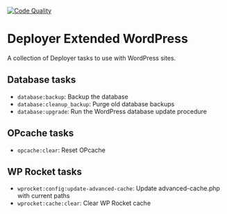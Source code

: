 [![Code Quality](https://github.com/benoitchantre/deployer-extended-wordpress/actions/workflows/code-quality.yml/badge.svg)](https://github.com/benoitchantre/deployer-extended-wordpress/actions/workflows/code-quality.yml)

# Deployer Extended WordPress

A collection of Deployer tasks to use with WordPress sites.

## Database tasks

- `database:backup`: Backup the database
- `database:cleanup_backup`: Purge old database backups
- `database:upgrade`: Run the WordPress database update procedure

## OPcache tasks

- `opcache:clear`: Reset OPcache

## WP Rocket tasks

- `wprocket:config:update-advanced-cache`: Update advanced-cache.php with current paths
- `wprocket:cache:clear`: Clear WP Rocket cache
